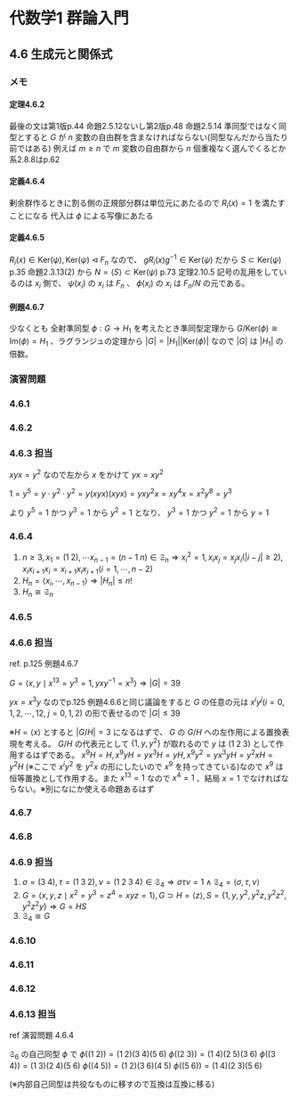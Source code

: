# 代数学1 群論入門

## 4.6 生成元と関係式

### メモ

#### 定理4.6.2

最後の文は第1版p.44 命題2.5.12ないし第2版p.48 命題2.5.14
準同型ではなく同型とすると $G$ が $n$ 変数の自由群を含まなければならない(同型なんだから当たり前ではある)
例えば $m\ge n$ で $m$ 変数の自由群から $n$ 個重複なく選んでくるとか
系2.8.8はp.62

#### 定義4.6.4

剰余群作るときに割る側の正規部分群は単位元にあたるので $R_i(x)=1$ を満たすことになる
代入は $\phi$ による写像にあたる

#### 定義4.6.5

$R_i(x)\in\mathrm{Ker}(\psi),\mathrm{Ker}(\psi)\triangleleft F_n$ なので、 $gR_i(x)g^{-1}\in\mathrm{Ker}(\psi)$ だから $S\subset\mathrm{Ker}(\psi)$
p.35 命題2.3.13(2) から $N=\langle S\rangle\subset\mathrm{Ker}(\psi)$
p.73 定理2.10.5
記号の乱用をしているのは $x_i$ 側で、 $\psi(x_i)$ の $x_i$ は $F_n$ 、 $\phi(x_i)$ の $x_i$ は $F_n/N$ の元である。

#### 例題4.6.7

少なくとも
全射準同型 $\phi:G\rightarrow H_1$ を考えたとき準同型定理から $G/\mathrm{Ker}(\phi)\cong\mathrm{Im}(\phi)=H_1$ 、ラグランジュの定理から $|G|=|H_1||\mathrm{Ker}(\phi)|$ なので $|G|$ は $|H_1|$ の倍数。

### 演習問題

### 4.6.1

### 4.6.2

### 4.6.3 担当

$xyx=y^2$ なので左から $x$ をかけて $yx=xy^2$

$1=y^5=y\cdot y^2\cdot y^2=y(xyx)(xyx)=yxy^2x=xy^4x=x^2y^8=y^3$

より $y^5=1$ かつ $y^3=1$ から $y^2=1$ となり、
$y^3=1$ かつ $y^2=1$ から $y=1$

### 4.6.4

1. $n\ge3,x_1=(1\;2),\cdots x_{n-1}=(n-1\;n)\in\mathfrak{S}_n\Rightarrow x_i^2=1,x_ix_j=x_j x_i(|i-j|\ge2),x_i x_{i+1}x_i=x_{i+1}x_ix_{i+1}(i=1,\cdots,n-2)$
2. $H_n=\langle x_i,\cdots,x_{n-1}\rangle\Rightarrow|H_n|\le n!$
3. $H_n\cong\mathfrak{S}_n$

### 4.6.5

### 4.6.6 担当

ref. p.125 例題4.6.7

$G=\langle x,y\mid x^{13}=y^3=1,yxy^{-1}=x^3\rangle\Rightarrow|G|=39$

$yx=x^3y$ なのでp.125 例題4.6.6と同じ議論をすると $G$ の任意の元は $x^i y^j(i=0,1,2,\cdots,12,\;j=0,1,2)$ の形で表せるので $|G|\le39$

※$H=\langle x\rangle$ とすると $|G/H|=3$ になるはずで、 $G$ の $G/H$ への左作用による置換表現を考える。 $G/H$ の代表元として $\lbrace1,y,y^2\rbrace$ が取れるので $y$ は $(1\;2\;3)$ として作用するはずである。 $x^9H=H,x^9yH=yx^3H=yH,x^9y^2=yx^3yH=y^2xH=y^2H$ (※ここで $x^iy^2$ を $y^2x$ の形にしたいので $x^9$ を持ってきている)なので $x^9$ は恒等置換として作用する。また $x^{13}=1$ なので $x^4=1$ 、結局 $x=1$ でなければならない。※別になにか使える命題あるはず

### 4.6.7

### 4.6.8

### 4.6.9 担当

1. $\sigma=(3\;4),\tau=(1\;3\;2),\nu=(1\;2\;3\;4)\in\mathfrak{S}_4\Rightarrow\sigma\tau\nu=1\land\mathfrak{S}_4=\langle\sigma,\tau,\nu\rangle$ 
2. $G=\langle x,y,z\mid x^2=y^3=z^4=xyz=1\rangle, G\supset H=\langle z\rangle,S=\lbrace1,y,y^2,y^2z,y^2z^2,y^2z^2y\rbrace\Rightarrow G=HS$
3. $\mathfrak{S}_4\cong G$

### 4.6.10

### 4.6.11

### 4.6.12

### 4.6.13 担当

ref 演習問題 4.6.4

$\mathfrak{S}_6$ の自己同型 $\phi$ で
$\phi((1\;2))=(1\;2)(3\;4)(5\;6)$
$\phi((2\;3))=(1\;4)(2\;5)(3\;6)$
$\phi((3\;4))=(1\;3)(2\;4)(5\;6)$
$\phi((4\;5))=(1\;2)(3\;6)(4\;5)$
$\phi((5\;6))=(1\;4)(2\;3)(5\;6)$

(※内部自己同型は共役なものに移すので互換は互換に移る)